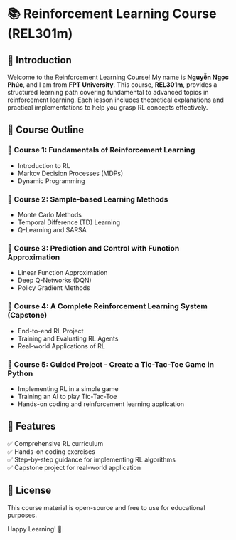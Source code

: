 # 📚 Reinforcement Learning Course (REL301m)

## 📝 Introduction
Welcome to the Reinforcement Learning Course! My name is **Nguyễn Ngọc Phúc**, and I am from **FPT University**. This course, **REL301m**, provides a structured learning path covering fundamental to advanced topics in reinforcement learning. Each lesson includes theoretical explanations and practical implementations to help you grasp RL concepts effectively.

## 📌 Course Outline
### 🔹 Course 1: Fundamentals of Reinforcement Learning
- Introduction to RL
- Markov Decision Processes (MDPs)
- Dynamic Programming

### 🔹 Course 2: Sample-based Learning Methods
- Monte Carlo Methods
- Temporal Difference (TD) Learning
- Q-Learning and SARSA

### 🔹 Course 3: Prediction and Control with Function Approximation
- Linear Function Approximation
- Deep Q-Networks (DQN)
- Policy Gradient Methods

### 🔹 Course 4: A Complete Reinforcement Learning System (Capstone)
- End-to-end RL Project
- Training and Evaluating RL Agents
- Real-world Applications of RL

### 🔹 Course 5: Guided Project - Create a Tic-Tac-Toe Game in Python
- Implementing RL in a simple game
- Training an AI to play Tic-Tac-Toe
- Hands-on coding and reinforcement learning application

## 🎯 Features
✅ Comprehensive RL curriculum  
✅ Hands-on coding exercises  
✅ Step-by-step guidance for implementing RL algorithms  
✅ Capstone project for real-world application  

## 📜 License
This course material is open-source and free to use for educational purposes.

Happy Learning! 🚀


